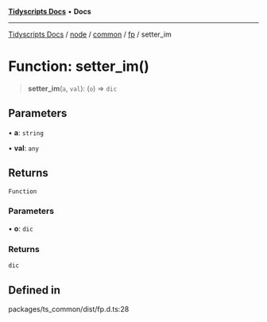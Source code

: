 [**Tidyscripts Docs**](../../../../../../../README.md) • **Docs**

***

[Tidyscripts Docs](../../../../../../../globals.md) / [node](../../../../../README.md) / [common](../../../README.md) / [fp](../README.md) / setter\_im

# Function: setter\_im()

> **setter\_im**(`a`, `val`): (`o`) => `dic`

## Parameters

• **a**: `string`

• **val**: `any`

## Returns

`Function`

### Parameters

• **o**: `dic`

### Returns

`dic`

## Defined in

packages/ts\_common/dist/fp.d.ts:28
